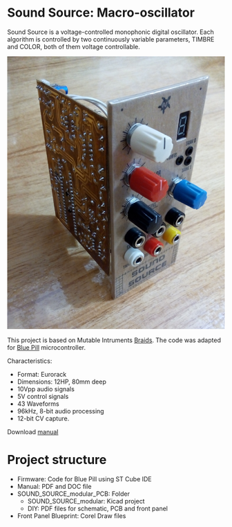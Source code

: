 # Sound Source: Macro-oscillator
Sound Source is a voltage-controlled monophonic digital oscillator. Each algorithm is controlled by two continuously variable parameters, TIMBRE and COLOR, both of them voltage controllable.

![alt text](https://raw.githubusercontent.com/ernesto-g/modular-synth/master/FINISHED/SOUND_SOURCE/Pictures/5.png)

This project is based on Mutable Intruments [Braids](https://mutable-instruments.net/modules/braids). 
The code was adapted for [Blue Pill](https://stm32-base.org/boards/STM32F103C8T6-Blue-Pill.html) microcontroller.

Characteristics:

  - Format: Eurorack
  - Dimensions: 12HP, 80mm deep
  - 10Vpp audio signals
  - 5V control signals
  - 43 Waveforms
  - 96kHz, 8-bit audio processing
  - 12-bit CV capture.

Download [manual](https://github.com/ernesto-g/modular-synth/raw/master/FINISHED/SOUND_SOURCE/Manual/Sound%20Source%20Manual.pdf)   
 
# Project structure

  * Firmware: Code for Blue Pill using ST Cube IDE
  * Manual: PDF and DOC file
  * SOUND_SOURCE_modular_PCB: Folder
    * SOUND_SOURCE_modular: Kicad project
    * DIY: PDF files for schematic, PCB and front panel
  * Front Panel Blueprint: Corel Draw files